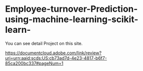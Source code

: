 # Employee-turnover-Prediction-using-machine-learning-scikit-learn-

You can see detail Project on this site.

https://documentcloud.adobe.com/link/review?uri=urn:aaid:scds:US:cb73ad7d-4e23-4817-b6f7-85ca200bc337#pageNum=1
